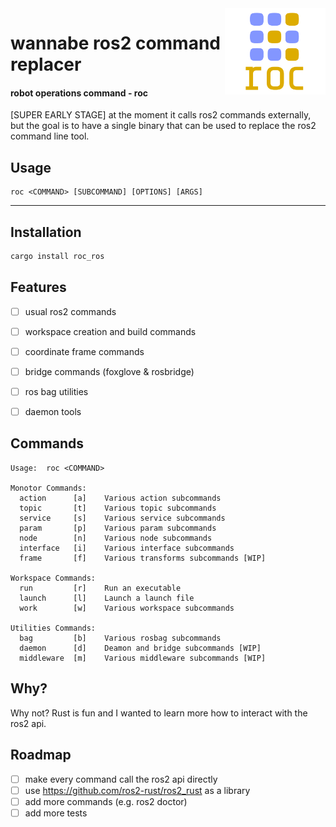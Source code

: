 



<img align="right" width="32%" src="./misc/roc_3.png">

wannabe ros2 command replacer
===
#### robot operations command - roc

[SUPER EARLY STAGE] at the moment it calls ros2 commands externally, but the goal is to have a single binary that can be used to replace the ros2 command line tool. 

## Usage
```
roc <COMMAND> [SUBCOMMAND] [OPTIONS] [ARGS]
```
<hr>



## Installation

```bash
cargo install roc_ros
```


## Features

- [ ] usual ros2 commands
- [ ] workspace creation and build commands
- [ ] coordinate frame commands
- [ ] bridge commands (foxglove & rosbridge)
- [ ] ros bag utilities
- [ ] daemon tools


## Commands

```
Usage:  roc <COMMAND>

Monotor Commands:
  action      [a]    Various action subcommands
  topic       [t]    Various topic subcommands
  service     [s]    Various service subcommands
  param       [p]    Various param subcommands
  node        [n]    Various node subcommands
  interface   [i]    Various interface subcommands
  frame       [f]    Various transforms subcommands [WIP]

Workspace Commands:
  run         [r]    Run an executable
  launch      [l]    Launch a launch file
  work        [w]    Various workspace subcommands

Utilities Commands:     
  bag         [b]    Various rosbag subcommands
  daemon      [d]    Deamon and bridge subcommands [WIP]
  middleware  [m]    Various middleware subcommands [WIP]
```

## Why?

Why not? Rust is fun and I wanted to learn more how to interact with the ros2 api.

## Roadmap

- [ ] make every command call the ros2 api directly
- [ ] use https://github.com/ros2-rust/ros2_rust as a library
- [ ] add more commands (e.g. ros2 doctor)
- [ ] add more tests
